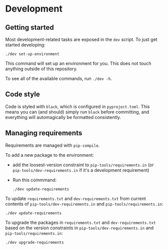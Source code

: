 # Development

## Getting started

Most development-related tasks are exposed in the `dev` script. To just get started developing:

```shell
./dev set-up-environment
```

This command will set up an environment for you. This does not touch anything outside of this repository.

To see all of the available commands, run `./dev -h`.

## Code style

Code is styled with `black`, which is configured in `pyproject.toml`. This means you can (and
should) simply run `black` before committing, and everything will automagically be formatted consistently.

## Managing requirements

Requirements are managed with `pip-compile`.

To add a new package to the environment:

- add the loosest-version constraint to `pip-tools/requirements.in` (or `pip-tools/dev-requirements.in`
if it's a development requirement)
- Run this commmand:

    ```shell
    ./dev update-requirements
    ```

To update `requirements.txt` and `dev-requirements.txt` from current contents of `pip-tools/dev-requirements.in` and `pip-tools/requirements.in`:

  ```shell
  ./dev update-requirements
  ```

To upgrade the packages in `requirements.txt` and `dev-requirements.txt` based on the version constraints in `pip-tools/dev-requirements.in` and `pip-tools/requirements.in`:

  ```shell
  ./dev upgrade-requirements
  ```